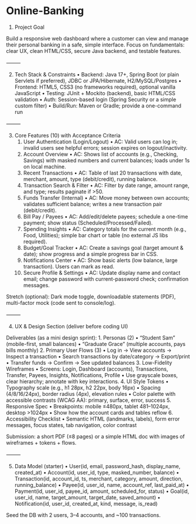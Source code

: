 # Online-Banking
1) Project Goal

Build a responsive web dashboard where a customer can view and manage their personal banking in a safe, simple interface. Focus on fundamentals: clear UX, clean HTML/CSS, secure Java backend, and testable features.

⸻

2) Tech Stack & Constraints
	•	Backend: Java 17+, Spring Boot (or plain Servlets if preferred), JDBC or JPA/Hibernate, H2/MySQL/Postgres
	•	Frontend: HTML5, CSS3 (no frameworks required), optional vanilla JavaScript
	•	Testing: JUnit + Mockito (backend), basic HTML/CSS validation
	•	Auth: Session-based login (Spring Security or a simple custom filter)
	•	Build/Run: Maven or Gradle; provide a one-command run

⸻

3) Core Features (10) with Acceptance Criteria
	1.	User Authentication (Login/Logout)
	•	AC: Valid users can log in; invalid users see helpful errors; session expires on logout/inactivity.
	2.	Account Overview
	•	AC: Shows list of accounts (e.g., Checking, Savings) with masked numbers and current balances; loads under 1s on local machine.
	3.	Recent Transactions
	•	AC: Table of last 20 transactions with date, merchant, amount, type (debit/credit), running balance.
	4.	Transaction Search & Filter
	•	AC: Filter by date range, amount range, and type; results paginate if >50.
	5.	Funds Transfer (Internal)
	•	AC: Move money between own accounts; validates sufficient balance; writes a new transaction pair (debit/credit).
	6.	Bill Pay / Payees
	•	AC: Add/edit/delete payees; schedule a one-time payment; show status (Scheduled/Processed/Failed).
	7.	Spending Insights
	•	AC: Category totals for the current month (e.g., Food, Utilities); simple bar chart or table (no external JS libs required).
	8.	Budget/Goal Tracker
	•	AC: Create a savings goal (target amount & date); show progress and a simple progress bar in CSS.
	9.	Notifications Center
	•	AC: Show basic alerts (low balance, large transaction). Users can mark as read.
	10.	Secure Profile & Settings
	•	AC: Update display name and contact email; change password with current-password check; confirmation messages.

Stretch (optional): Dark mode toggle, downloadable statements (PDF), multi-factor mock (code sent to console/log).

⸻

4) UX & Design Section (deliver before coding UI)

Deliverables (as a mini design sprint):
	1.	Personas (2)
	•	“Student Sam” (mobile-first, small balances)
	•	“Graduate Grace” (multiple accounts, pays bills monthly)
	2.	Primary User Flows (3)
	•	Log in → View accounts → Inspect a transaction
	•	Search transactions by date/category → Export/print
	•	Transfer funds → Confirm → See updated balances
	3.	Low-Fidelity Wireframes
	•	Screens: Login, Dashboard (accounts), Transactions, Transfer, Payees, Insights, Notifications, Profile
	•	Use grayscale boxes, clear hierarchy; annotate with key interactions.
	4.	UI Style Tokens
	•	Typography scale (e.g., h1 28px, h2 22px, body 16px)
	•	Spacing (4/8/16/24px), border radius (4px), elevation rules
	•	Color palette with accessible contrasts (WCAG AA): primary, surface, error, success
	5.	Responsive Spec
	•	Breakpoints: mobile ≤480px, tablet 481–1024px, desktop >1024px
	•	Show how the account cards and tables reflow
	6.	Accessibility Checklist
	•	Semantic HTML (landmarks, labels), form error messages, focus states, tab navigation, color contrast

Submission: a short PDF (≤8 pages) or a simple HTML doc with images of wireframes + tokens + flows.

⸻

5) Data Model (starter)
	•	User(id, email, password_hash, display_name, created_at)
	•	Account(id, user_id, type, masked_number, balance)
	•	Transaction(id, account_id, ts, merchant, category, amount, direction, running_balance)
	•	Payee(id, user_id, name, account_ref, last_paid_at)
	•	Payment(id, user_id, payee_id, amount, scheduled_for, status)
	•	Goal(id, user_id, name, target_amount, target_date, saved_amount)
	•	Notification(id, user_id, created_at, kind, message, is_read)

Seed the DB with 2 users, 3–4 accounts, and ~100 transactions.
